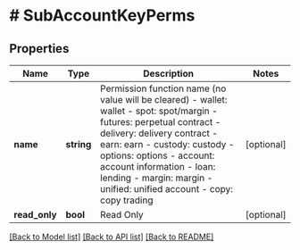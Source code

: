 # # SubAccountKeyPerms

## Properties

Name | Type | Description | Notes
------------ | ------------- | ------------- | -------------
**name** | **string** | Permission function name (no value will be cleared) - wallet: wallet - spot: spot/margin - futures: perpetual contract - delivery: delivery contract - earn: earn - custody: custody - options: options - account: account information - loan: lending - margin: margin - unified: unified account - copy: copy trading | [optional] 
**read_only** | **bool** | Read Only | [optional] 

[[Back to Model list]](../../README.md#documentation-for-models) [[Back to API list]](../../README.md#documentation-for-api-endpoints) [[Back to README]](../../README.md)
